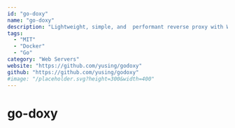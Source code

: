 ```yaml
---
id: "go-doxy"
name: "go-doxy"
description: "Lightweight, simple, and  performant reverse proxy with WebUI, Docker integration, automatic shutdown/startup for container based on traffic."
tags:
  - "MIT"
  - "Docker"
  - "Go"
category: "Web Servers"
website: "https://github.com/yusing/godoxy"
github: "https://github.com/yusing/godoxy"
#image: "/placeholder.svg?height=300&width=400"
---
```


# go-doxy
